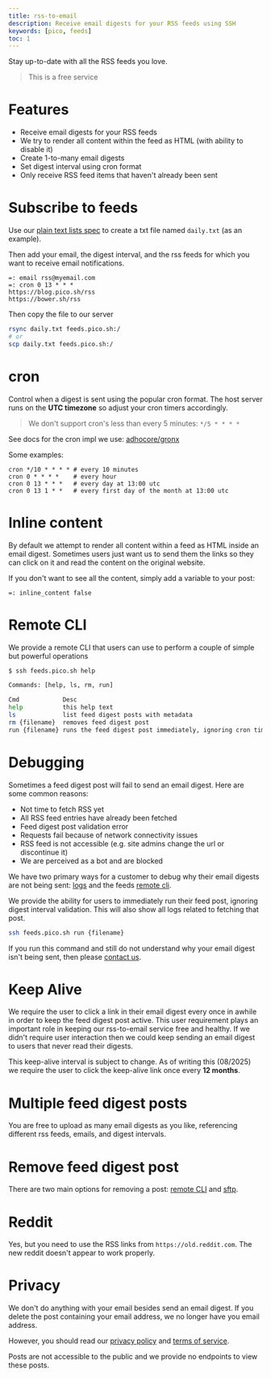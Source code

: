 ```yaml
---
title: rss-to-email
description: Receive email digests for your RSS feeds using SSH
keywords: [pico, feeds]
toc: 1
---
```


Stay up-to-date with all the RSS feeds you love.

> This is a free service

# Features

- Receive email digests for your RSS feeds
- We try to render all content within the feed as HTML (with ability to disable
  it)
- Create 1-to-many email digests
- Set digest interval using cron format
- Only receive RSS feed items that haven't already been sent

# Subscribe to feeds

Use our [plain text lists spec](/plain-text-lists) to create a txt file named
`daily.txt` (as an example).

Then add your email, the digest interval, and the rss feeds for which you want
to receive email notifications.

```
=: email rss@myemail.com
=: cron 0 13 * * *
https://blog.pico.sh/rss
https://bower.sh/rss
```

Then copy the file to our server

```bash
rsync daily.txt feeds.pico.sh:/
# or
scp daily.txt feeds.pico.sh:/
```

# cron

Control when a digest is sent using the popular cron format. The host server
runs on the **UTC timezone** so adjust your cron timers accordingly.

> We don't support cron's less than every 5 minutes: `*/5 * * * *`

See docs for the cron impl we use:
[adhocore/gronx](https://github.com/adhocore/gronx?tab=readme-ov-file#cron-expression)

Some examples:

```
cron */10 * * * * # every 10 minutes
cron 0 * * * *    # every hour
cron 0 13 * * *   # every day at 13:00 utc
cron 0 13 1 * *   # every first day of the month at 13:00 utc
```

# Inline content

By default we attempt to render all content within a feed as HTML inside an
email digest. Sometimes users just want us to send them the links so they can
click on it and read the content on the original website.

If you don't want to see all the content, simply add a variable to your post:

```
=: inline_content false
```

# Remote CLI

We provide a remote CLI that users can use to perform a couple of simple but
powerful operations

```bash
$ ssh feeds.pico.sh help

Commands: [help, ls, rm, run]

Cmd            Desc
help           this help text
ls             list feed digest posts with metadata
rm {filename}  removes feed digest post
run {filename} runs the feed digest post immediately, ignoring cron timer
```

# Debugging

Sometimes a feed digest post will fail to send an email digest. Here are some
common reasons:

- Not time to fetch RSS yet
- All RSS feed entries have already been fetched
- Feed digest post validation error
- Requests fail because of network connectivity issues
- RSS feed is not accessible (e.g. site admins change the url or discontinue it)
- We are perceived as a bot and are blocked

We have two primary ways for a customer to debug why their email digests are not
being sent: [logs](/logs) and the feeds [remote cli](#remote-cli).

We provide the ability for users to immediately run their feed post, ignoring
digest interval validation. This will also show all logs related to fetching
that post.

```bash
ssh feeds.pico.sh run {filename}
```

If you run this command and still do not understand why your email digest isn't
being sent, then please [contact us](/contact).

# Keep Alive

We require the user to click a link in their email digest every once in awhile
in order to keep the feed digest post active. This user requirement plays an
important role in keeping our rss-to-email service free and healthy. If we
didn't require user interaction then we could keep sending an email digest to
users that never read their digests.

This keep-alive interval is subject to change. As of writing this (08/2025) we
require the user to click the keep-alive link once every **12 months**.

# Multiple feed digest posts

You are free to upload as many email digests as you like, referencing different
rss feeds, emails, and digest intervals.

# Remove feed digest post

There are two main options for removing a post: [remote CLI](#remote-cli) and
[sftp](/file-uploads#how-do-i-delete-files).

# Reddit

Yes, but you need to use the RSS links from `https://old.reddit.com`. The new
reddit doesn't appear to work properly.

# Privacy

We don't do anything with your email besides send an email digest. If you delete
the post containing your email address, we no longer have you email address.

However, you should read our [privacy policy](/privacy) and
[terms of service](/ops).

Posts are not accessible to the public and we provide no endpoints to view these
posts.
